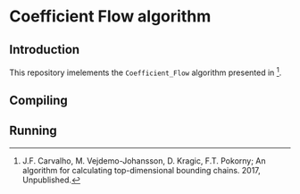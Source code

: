 # Coefficient Flow algorithm

## Introduction
This repository imelements the `Coefficient_Flow` algorithm presented in [^1].

## Compiling

## Running



[^1]: J.F. Carvalho, M. Vejdemo-Johansson, D. Kragic, F.T. Pokorny; An algorithm for calculating top-dimensional bounding chains. 2017, Unpublished.
